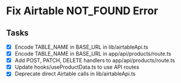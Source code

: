 # Fix Airtable NOT_FOUND Error

## Tasks

- [x] Encode TABLE_NAME in BASE_URL in lib/airtableApi.ts
- [x] Encode TABLE_NAME in BASE_URL in app/api/products/route.ts
- [x] Add POST, PATCH, DELETE handlers to app/api/products/route.ts
- [x] Update hooks/useProductData.ts to use API routes
- [x] Deprecate direct Airtable calls in lib/airtableApi.ts
